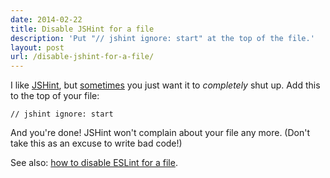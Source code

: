 ```yaml
---
date: 2014-02-22
title: Disable JSHint for a file
description: 'Put "// jshint ignore: start" at the top of the file.'
layout: post
url: /disable-jshint-for-a-file/
---
```


I like [JSHint](http://jshint.com/), but [sometimes](http://js1k.com/) you just want it to _completely_ shut up. Add this to the top of your file:

    // jshint ignore: start

And you're done! JSHint won't complain about your file any more. (Don't take this as an excuse to write bad code!)

See also: [how to disable ESLint for a file](/disable-eslint-for-a-file/).

